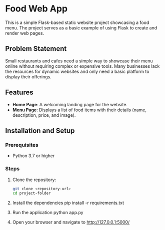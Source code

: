 # Food Web App

This is a simple Flask-based static website project showcasing a food menu. The project serves as a basic example of using Flask to create and render web pages.

## Problem Statement
Small restaurants and cafes need a simple way to showcase their menu online without requiring complex or expensive tools. Many businesses lack the resources for dynamic websites and only need a basic platform to display their offerings.

## Features
- **Home Page**: A welcoming landing page for the website.
- **Menu Page**: Displays a list of food items with their details (name, description, price, and image).

## Installation and Setup

### Prerequisites
- Python 3.7 or higher

### Steps
1. Clone the repository:
   ```bash
   git clone <repository-url>
   cd project-folder

2. Install the dependencies
pip install -r requirements.txt

3. Run the application
python app.py

4. Open your browser and navigate to
http://127.0.0.1:5000/
